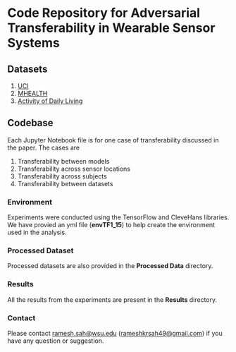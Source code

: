 # Code Repository for Adversarial Transferability in Wearable Sensor Systems

## Datasets

1. [UCI](https://archive.ics.uci.edu/dataset/240/human+activity+recognition+using+smartphones)
2. [MHEALTH](https://archive.ics.uci.edu/dataset/319/mhealth+dataset)
3. [Activity of Daily Living](https://www.uni-mannheim.de/dws/research/projects/activity-recognition/#dataset_dailylog)

## Codebase

Each Jupyter Notebook file is for one case of transferability discussed in the paper. The cases are

1. Transferability between models
2. Transferability across sensor locations
3. Transferability across subjects
4. Transferability between datasets

### Environment

Experiments were conducted using the TensorFlow and CleveHans libraries. We have provied an yml file (**envTF1_15**) to help create the environment used in the analysis.

### Processed Dataset

Processed datasets are also provided in the **Processed Data** directory. 

### Results

All the results from the experiments are present in the **Results** directory.

### Contact

Please contact ramesh.sah@wsu.edu (rameshkrsah49@gmail.com) if you have any question or suggestion.
